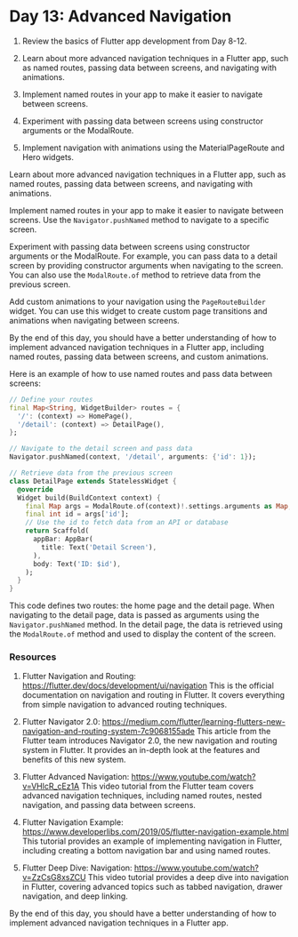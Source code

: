 # Day 13: Advanced Navigation

1. Review the basics of Flutter app development from Day 8-12.

2. Learn about more advanced navigation techniques in a Flutter app, such as named routes, passing data between screens, and navigating with animations.

3. Implement named routes in your app to make it easier to navigate between screens.

4. Experiment with passing data between screens using constructor arguments or the ModalRoute.

5. Implement navigation with animations using the MaterialPageRoute and Hero widgets.

Learn about more advanced navigation techniques in a Flutter app, such as named routes, passing data between screens, and navigating with animations.

Implement named routes in your app to make it easier to navigate between screens. Use the `Navigator.pushNamed` method to navigate to a specific screen.

Experiment with passing data between screens using constructor arguments or the ModalRoute. For example, you can pass data to a detail screen by providing constructor arguments when navigating to the screen. You can also use the `ModalRoute.of` method to retrieve data from the previous screen.

Add custom animations to your navigation using the `PageRouteBuilder` widget. You can use this widget to create custom page transitions and animations when navigating between screens.

By the end of this day, you should have a better understanding of how to implement advanced navigation techniques in a Flutter app, including named routes, passing data between screens, and custom animations. 

Here is an example of how to use named routes and pass data between screens:

```dart
// Define your routes
final Map<String, WidgetBuilder> routes = {
  '/': (context) => HomePage(),
  '/detail': (context) => DetailPage(),
};

// Navigate to the detail screen and pass data
Navigator.pushNamed(context, '/detail', arguments: {'id': 1});

// Retrieve data from the previous screen
class DetailPage extends StatelessWidget {
  @override
  Widget build(BuildContext context) {
    final Map args = ModalRoute.of(context)!.settings.arguments as Map;
    final int id = args['id'];
    // Use the id to fetch data from an API or database
    return Scaffold(
      appBar: AppBar(
        title: Text('Detail Screen'),
      ),
      body: Text('ID: $id'),
    );
  }
}
```

This code defines two routes: the home page and the detail page. When navigating to the detail page, data is passed as arguments using the `Navigator.pushNamed` method. In the detail page, the data is retrieved using the `ModalRoute.of` method and used to display the content of the screen.

### Resources

1. Flutter Navigation and Routing: https://flutter.dev/docs/development/ui/navigation
This is the official documentation on navigation and routing in Flutter. It covers everything from simple navigation to advanced routing techniques.

2. Flutter Navigator 2.0: https://medium.com/flutter/learning-flutters-new-navigation-and-routing-system-7c9068155ade
This article from the Flutter team introduces Navigator 2.0, the new navigation and routing system in Flutter. It provides an in-depth look at the features and benefits of this new system.

3. Flutter Advanced Navigation: https://www.youtube.com/watch?v=VHlcR_cEz1A
This video tutorial from the Flutter team covers advanced navigation techniques, including named routes, nested navigation, and passing data between screens.

4. Flutter Navigation Example: https://www.developerlibs.com/2019/05/flutter-navigation-example.html
This tutorial provides an example of implementing navigation in Flutter, including creating a bottom navigation bar and using named routes.

5. Flutter Deep Dive: Navigation: https://www.youtube.com/watch?v=ZzCsG8xsZCU
This video tutorial provides a deep dive into navigation in Flutter, covering advanced topics such as tabbed navigation, drawer navigation, and deep linking.

By the end of this day, you should have a better understanding of how to implement advanced navigation techniques in a Flutter app.